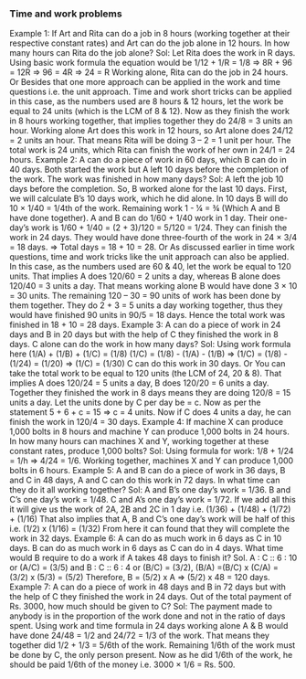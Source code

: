 ### Time and work problems
Example 1: If Art and Rita can do a job in 8 hours (working together at their respective constant rates) and Art can do the job alone in 12 hours. In how many hours can Rita do the job alone?
Sol: Let Rita does the work in R days. Using basic work formula the equation would be 1/12 + 1/R = 1/8
⇒ 8R + 96 = 12R
⇒ 96 = 4R
⇒ 24 = R Working alone, Rita can do the job in 24 hours.
Or
Besides that one more approach can be applied in the work and time questions i.e. the unit approach. Time and work short tricks can be applied in this case, as the numbers used are 8 hours & 12 hours, let the work be equal to 24 units (which is the LCM of 8 & 12). Now as they finish the work in 8 hours working together, that implies together they do 24/8 = 3 units an hour. Working alone Art does this work in 12 hours, so Art alone does 24/12 = 2 units an hour. That means Rita will be doing 3 – 2 = 1 unit per hour. The total work is 24 units, which Rita can finish the work of her own in 24/1 = 24 hours.
Example 2: A can do a piece of work in 60 days, which B can do in 40 days. Both started the work but A left 10 days before the completion of the work. The work was finished in how many days?
Sol: A left the job 10 days before the completion. So, B worked alone for the last 10 days. First, we will calculate B’s 10 days work, which he did alone.
In 10 days B will do 10 × 1/40 = 1/4th of the work.
Remaining work 1 - ¼ = ¾ (Which A and B have done together). A and B can do 1/60 + 1/40 work in 1 day. Their one-day’s work is 1/60 + 1/40 = (2 + 3)/120 = 5/120 = 1/24. They can finish the work in 24 days.
They would have done three-fourth of the work in 24 × 3/4 = 18 days.
⇒ Total days = 18 + 10 = 28.
Or
As discussed earlier in time work questions, time and work tricks like the unit approach can also be applied. In this case, as the numbers used are 60 & 40, let the work be equal to 120 units. That implies A does 120/60 = 2 units a day, whereas B alone does 120/40 = 3 units a day. That means working alone B would have done 3 × 10 = 30 units. The remaining 120 – 30 = 90 units of work has been done by them together. They do 2 + 3 = 5 units a day working together, thus they would have finished 90 units in 90/5 = 18 days. Hence the total work was finished in 18 + 10 = 28 days.
Example 3: A can do a piece of work in 24 days and B in 20 days but with the help of C they finished the work in 8 days. C alone can do the work in how many days?
Sol: Using work formula here (1/A) + (1/B) + (1/C) = (1/8)
(1/C) = (1/8) - (1/A) - (1/B) ⇒ (1/C) = (1/8) -(1/24) = (1/20) ⇒ (1/C) = (1/30)
C can do this work in 30 days.
Or
You can take the total work to be equal to 120 units (the LCM of 24, 20 & 8). That implies A does 120/24 = 5 units a day, B does 120/20 = 6 units a day. Together they finished the work in 8 days means they are doing 120/8 = 15 units a day. Let the units done by C per day be = c. Now as per the statement 5 + 6 + c = 15 ⇒ c = 4 units. Now if C does 4 units a day, he can finish the work in 120/4 = 30 days.
Example 4: If machine X can produce 1,000 bolts in 8 hours and machine Y can produce 1,000 bolts in 24 hours. In how many hours can machines X and Y, working together at these constant rates, produce 1,000 bolts?
Sol: Using formula for work: 1/8 + 1/24 = 1/h ⇒ 4/24 = 1/6. Working together, machines X and Y can produce 1,000 bolts in 6 hours.
Example 5: A and B can do a piece of work in 36 days, B and C in 48 days, A and C can do this work in 72 days. In what time can they do it all working together?
Sol: A and B’s one day’s work = 1/36. B and C’s one day’s work = 1/48. C and A’s one day’s work = 1/72.
If we add all this it will give us the work of 2A, 2B and 2C in 1 day i.e. (1/36) + (1/48) + (1/72) + (1/16)
That also implies that A, B and C’s one day’s work will be half of this i.e. (1/2) x (1/16) = (1/32)
From here it can found that they will complete the work in 32 days.
Example 6:  A can do as much work in 6 days as C in 10 days. B can do as much work in 6 days as C can do in 4 days. What time would B require to do a work if A takes 48 days to finish it?
Sol. A : C :: 6 : 10 or (A/C) = (3/5) and B : C :: 6 : 4 or (B/C) = (3/2), (B/A) =(B/C) x (C/A) = (3/2) x (5/3) = (5/2)
Therefore, B = (5/2) x A ⇒ (5/2) x 48 = 120 days.
Example 7:  A can do a piece of work in 48 days and B in 72 days but with the help of C they finished the work in 24 days. Out of the total payment of Rs. 3000, how much should be given to C?
Sol: The payment made to anybody is in the proportion of the work done and not in the ratio of days spent. Using work and time formula in 24 days working alone A & B would have done 24/48 = 1/2 and 24/72 = 1/3 of the work. That means they together did 1/2 + 1/3 = 5/6th of the work. Remaining 1/6th of the work must be done by C, the only person present. Now as he did 1/6th of the work, he should be paid 1/6th of the money i.e. 3000 × 1/6 = Rs. 500.
